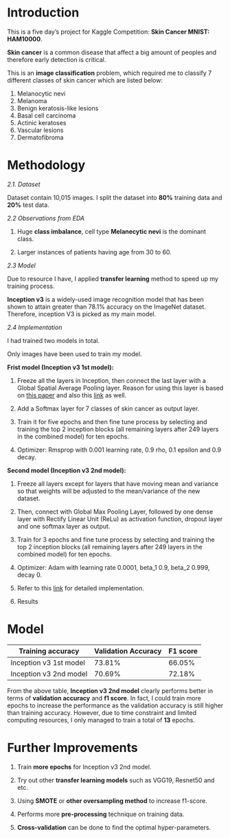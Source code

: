 # Introduction
This is a five day’s project for Kaggle Competition: **Skin Cancer MNIST: HAM10000**. 

**Skin cancer** is a common disease that affect a big amount of peoples and therefore early detection is critical. 

This is an **image classification** problem, which required me to classify 7 different classes of skin cancer 
which are listed below:
1. Melanocytic nevi 
2. Melanoma 
3. Benign keratosis-like lesions
4. Basal cell carcinoma 
5. Actinic keratoses 
6. Vascular lesions 
7. Dermatofibroma


# Methodology

_2.1. Dataset_

Dataset contain 10,015 images. I split the dataset into **80%** training data and **20%** test data.

_2.2 Observations from EDA_

1.	Huge **class imbalance**, cell type **Melanecytic nevi** is the dominant class.

2.	Larger instances of patients having age from 30 to 60.

_2.3 Model_

Due to resource I have, I applied **transfer learning** method to speed up my training process. 

**Inception v3** is a widely-used image recognition model that has been shown to attain greater than 78.1% accuracy on the ImageNet dataset. Therefore, inception V3 is picked as my main model.

_2.4 Implementation_

I had trained two models in total. 

Only images have been used to train my model. 

**Frist model (Inception v3 1st model):**

1.	Freeze all the layers in Inception, then connect the last layer with a Global Spatial Average Pooling layer. 
Reason for using this layer is based on <a href='https://arxiv.org/pdf/1312.4400.pdf'>this paper</a> and also this <a href='https://www.quora.com/What-is-global-average-pooling'>link</a> as well. 

2.	Add a Softmax layer for 7 classes of skin cancer as output layer.

3.	Train it for five epochs and then fine tune process by selecting and training the top 2 inception 
blocks (all remaining layers after 249 layers in the combined model) for ten epochs.

4.	Optimizer: Rmsprop with 0.001 learning rate, 0.9 rho, 0.1 epsilon and 0.9 decay.

**Second model (Inception v3 2nd model):**

1.	Freeze all layers except for layers that have moving mean and variance so that 
weights will be adjusted to the mean/variance of the new dataset.

2.	Then, connect with Global Max Pooling Layer, followed by one dense layer with 
Rectify Linear Unit (ReLu) as activation function, dropout layer and one softmax layer as output.

3.	Train for 3 epochs and fine tune process by selecting and training the top 2 inception 
blocks (all remaining layers after 249 layers in the combined model) for ten epochs.

4.	Optimizer: Adam with learning rate 0.0001, beta_1 0.9, beta_2 0.999, decay 0.

5.	Refer to this <a href='https://github.com/hoang-ho/Skin_Lesions_Classification_DCNNs/blob/master/Fine_Tuning_InceptionV3.ipynb?fbclid=IwAR0ZLphprXQe2kJmy_OMAxOgIIZMmomubbSSQYD8B9wyRZaGBMsL5DHg8QU'>link</a> for detailed implementation.

3. Results

# Model
| Training accuracy | Validation Accuracy | F1 score |
| ----------------- | ------------------- | -------- |
| Inception v3 1st model | 73.81% | 66.05% | 0.116 |
| Inception v3 2nd model | 70.69% | 72.18% | 0.128 |

From the above table, **Inception v3 2nd model** clearly performs 
better in terms of **validation accuracy** and **f1 score**. In fact, 
I could train more epochs to increase the performance as the 
validation accuracy is still higher than training accuracy. 
However, due to time constraint and limited computing resources, 
I only managed to train a total of **13** epochs.

# Further Improvements

1.	Train **more epochs** for Inception v3 2nd model.

2.	Try out other **transfer learning models** such as VGG19, Resnet50 and etc.

3.	Using **SMOTE** or **other oversampling method** to increase f1-score.

4.	Performs more **pre-processing** technique on training data.

5.	**Cross-validation** can be done to find the optimal hyper-parameters.
